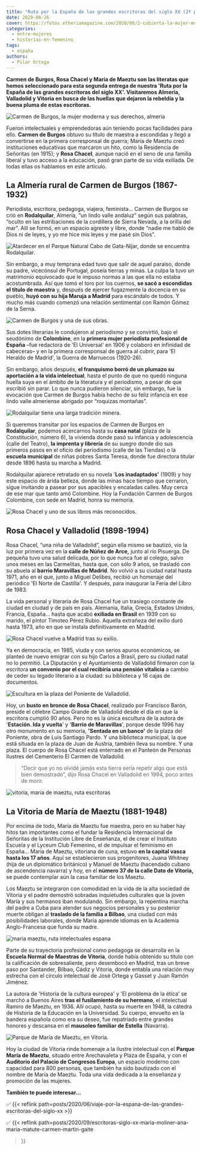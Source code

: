 ```yaml
---
title: "Ruta por la España de las grandes escritoras del siglo XX (2ª parte)"
date: 2020-06-26
cover: https://fotos.etheriamagazine.com/2020/06/2-cubierta-la-mujer-moderna.jpg
categories: 
  - entre-mujeres
  - historias-en-femenino
tags: 
  - españa
authors: 
  - Pilar Ortega
---
```


**Carmen de Burgos, Rosa Chacel y María de Maeztu son las literatas que hemos 
seleccionado para esta segunda entrega de nuestra 'Ruta por la España de las grandes 
escritoras del siglo XX'. Visitaremos Almería, Valladolid y Vitoria en busca de las 
huellas que dejaron la rebeldía y la buena pluma de estas escritoras.** 

![Carmen de Burgos, la mujer moderna y sus derechos, almeria](https://fotos.etheriamagazine.com/2020/06/cubierta-la-mujer-moderna.jpg "Fragmento de la cubierta de 'La mujer moderna y sus derechos', de Carmen de Burgos (Edit. Huso Ensayos).")

Fueron intelectuales y emprendedoras aún teniendo pocas facilidades para ello. **Carmen 
de Burgos** obtuvo su título de maestra a escondidas y llegó a convertirse en la primera 
corresponsal de guerra; María de Maeztu creó instituciones educativas que marcaron un 
hito, como la Residencia de Señoritas (en 1915); y **Rosa Chacel**, aunque nació en el 
seno de una familia liberal y tuvo acceso a la educación, pasó gran parte de su vida 
exiliada. De todas ellas os hablamos en este artículo. 

## La Almería rural de Carmen de Burgos (1867-1932)

Periodista, escritora, pedagoga, viajera, feminista… Carmen de Burgos se crió en 
**Rodalquilar**, Almería, “un lindo valle andaluz” según sus palabras, “oculto en las 
estribaciones de la cordillera de Sierra Nevada, a la orilla del mar”. Allí se formó, en 
un espacio agreste y libre, donde “nadie me habló de Dios ni de leyes, y yo me hice mis 
leyes y me pasé sin Dios”. 

![Atardecer en el Parque Natural Cabo de Gata-Níjar, donde se encuentra Rodalquilar.](https://fotos.etheriamagazine.com/2020/06/atardecer-almeria.jpg "Atardecer en el Parque Natural Cabo de Gata-Níjar, donde se encuentra Rodalquilar.")

Sin embargo, a muy temprana edad tuvo que salir de aquel paraíso, donde su padre, 
vicecónsul de Portugal, poseía tierras y minas. La culpa la tuvo un matrimonio 
equivocado que le impuso normas a las que ella no estaba acostumbrada. Así que tomó el 
toro por los cuernos, **se sacó a escondidas el título de maestra** y, después de 
ejercer fugazmente la docencia en su pueblo, **huyó con su hija Maruja a Madrid** para 
escándalo de todos. Y mucho más cuando comenzó una relación sentimental con Ramón Gómez 
de la Serna. 

![Carmen de Burgos y una de sus obras.](https://fotos.etheriamagazine.com/2020/06/carmen-burgos-escritora.jpg "Carmen de Burgos y una de sus obras. © Fundación Carmen de Burgos Colombine")

Sus dotes literarias le condujeron al periodismo y se convirtió, bajo el seudónimo de 
**Colombine**, en la **primera mujer periodista profesional de España** –fue redactora 
de 'El Universal' en 1906 y colaboró en infinidad de cabeceras– y en la primera 
corresponsal de guerra al cubrir, para 'El Heraldo de Madrid', la Guerra de Marruecos 
(1920-26). 

Sin embargo, años después, **el franquismo borró de un plumazo su aportación a la vida 
intelectual**, hasta el punto de que no quedó ninguna huella suya en el ámbito de la 
literatura y el periodismo, a pesar de que escribió sin parar. Lo que nunca pudieron 
silenciar, sin embargo, fue la evocación que Carmen de Burgos había hecho de su feliz 
infancia en ese lindo valle almeriense abrigado por “roquizas montañas”. 

![Rodalquilar tiene una larga tradición minera.](https://fotos.etheriamagazine.com/2020/06/Rodalquila-Planta-Denver.jpg "Rodalquilar tiene una larga tradición minera.")

Si queremos transitar por los espacios de Carmen de Burgos en **Rodalquilar**, podemos 
acercarnos hasta su **casa natal** (plaza de la Constitución, número 6), la vivienda 
donde pasó su infancia y adolescencia (calle del Teatro), **la imprenta y librería** de 
su suegro donde dio sus primeros pasos en el oficio del periodismo (calle de las 
Tiendas) o la **escuela municipal** de niñas pobres Santa Teresa, donde fue directora 
titular desde 1896 hasta su marcha a Madrid. 

Rodalquilar aparece retratado en su novela '**Los inadaptados'** (1909) y hoy este 
espacio de árida belleza, donde las minas hace tiempo que cerraron, sigue invitando a 
pasear por sus apacibles y encaladas calles. Muy cerca de ese mar que tanto amó 
Colombine. Hoy la Fundación Carmen de Burgos Colombine, con sede en Madrid, honra su 
memoria. 

![Rosa Chacel y uno de sus libros más reconocidos.](https://fotos.etheriamagazine.com/2020/06/Rosa-Chacel-valladolid.jpg "La gran Rosa Chacel y uno de sus libros más reconocidos.")

## Rosa Chacel y Valladolid (1898-1994)

Rosa Chacel, “una niña de Valladolid”, según ella mismo se bautizó, vio la luz por 
primera vez en la **calle de Núñez de Arce,** junto al río Pisuerga. De pequeña tuvo una 
salud delicada, por lo que nunca fue al colegio, salvo unos meses en las Carmelitas, 
hasta que, con sólo 9 años, se trasladó con su abuela al **barrio Maravillas de 
Madrid**. No volvió a su ciudad natal hasta 1971, año en el que, junto a Miguel Delibes, 
recibió un homenaje del periódico 'El Norte de Castilla'. Y después, para inaugurar la 
Feria del Libro de 1983. 

La vida personal y literaria de Rosa Chacel fue un trasiego constante de ciudad en 
ciudad y de país en país. Alemania, Italia, Grecia, Estados Unidos, Francia, España… 
hasta que acabó **exiliada en Brasil** en 1939 con su marido, el pintor Timoteo Pérez 
Rubio. Aquella extrañeza del exilio duró hasta 1973, año en que se instala 
definitivamente en Madrid. 

![Rosa Chacel vuelve a Madrid tras su exilio.](https://fotos.etheriamagazine.com/2020/06/rosa-chacel-exilio.jpg "Rosa Chacel vuelve a Madrid tras su exilio. ©Archivos históricos")

Ya en democracia, en 1985, viuda y con serios apuros económicos, se planteó de nuevo 
emigrar con su hijo Carlos a Brasil, pero su ciudad natal no lo permitió. La Diputación 
y el Ayuntamiento de Valladolid firmaron con la escritora **un convenio por el cual 
recibiría una pensión vitalicia** a cambio de ceder su legado literario a la ciudad: su 
biblioteca y 16 cajas de documentos. 

![Escultura en la plaza del Poniente de Valladolid.](https://fotos.etheriamagazine.com/2020/06/rosa-chacel-valladolid.jpg "Escultura en la plaza del Poniente de Valladolid. ©Rondador")

Hoy, un **busto en bronce de Rosa Chacel**, realizado por Francisco Barón, preside el 
célebre Campo Grande de Valladolid desde el día en que la escritora cumplió 90 años. 
Pero no es la única escultura de la autora de '**Estación. Ida y vuelta**' y '**Barrio 
de Maravillas**', porque desde 1996 hay otro monumento en su memoria, **'Sentada en un 
banco'** de la plaza del Poniente, obra de Luis Santiago Pardo. Y una biblioteca 
municipal, la que está situada en la plaza de Juan de Austria, también lleva su nombre. 
Y una plaza. El cuerpo de Rosa Chacel está enterrado en el Panteón de Personas Ilustres 
del Cementerio El Carmen de Valladolid. 

> “Decir que yo no olvidé jamás esta tierra sería repetir algo que está bien demostrado”, 
> dijo Rosa Chacel en Valladolid en 1994, poco antes de morir. 

![vitoria, maria de maeztu, ruta escritoras](https://fotos.etheriamagazine.com/2020/06/vitoria-cuna-maria-maeztu.jpg "Vitoria, cuna de María de Maeztu.")

## La Vitoria de María de Maeztu (1881-1948)

Por encima de todo, María de Maeztu fue maestra, pero en su haber hay hitos tan 
importantes como el fundar la Residencia Internacional de Señoritas de la Institución 
Libre de Enseñanza, el de crear el Instituto Escuela y el Lyceum Club Femenino, el de 
impulsar el feminismo en España… María de Maeztu, vitoriana de cuna, estuvo **en la 
capital vasca hasta los 17 años**. Aquí se establecieron sus progenitores, Juana Whitney 
(hija de un diplomático británico) y Manuel de Maeztu (hacendado cubano de ascendencia 
navarra) y hoy, en el **número 37 de la calle Dato de Vitoria,** se puede contemplar aún 
la casa familiar de los Maeztu. 

Los Maeztu se integraron con comodidad en la vida de la alta sociedad de Vitoria y el 
padre demostró sobradas inquietudes culturales que la joven María y sus hermanos iban 
modulando. Sin embargo, la repentina marcha del padre a Cuba para atender sus negocios 
personales y su posterior muerte obligan al **traslado de la familia a Bilbao**, una 
ciudad con más posibilidades laborales, donde María aprende idiomas en la Academia 
Anglo-Francesa que funda su madre. 

![maria maeztu, ruta intelectuales espana](https://fotos.etheriamagazine.com/2020/06/Maria-Maeztu-ruta-escritoras.jpg "María de Maeztu posa en su despacho. © Fundación José Ortega y Gasset-Gregorio Marañón.")

Parte de su trayectoria profesional como pedagoga se desarrolla en la **Escuela Normal 
de Maestras de Vitoria**, donde había obtenido su título con la calificación de 
sobresaliente, pero desembocó en Madrid, tras un breve paso por Santander, Bilbao, Cádiz 
y Vitoria, donde entabla una relación muy estrecha con el círculo intelectual de José 
Ortega y Gasset y Juan Ramón Jiménez. 

La autora de 'Historia de la cultura europea' y 'El problema de la ética' se marchó a 
Buenos Aires **tras el fusilamiento de su hermano**, el intelectual Ramiro de Maeztu, en 
1936. Allí ocupó, hasta su muerte en 1948, la cátedra de Historia de la Educación en la 
Universidad. Su cuerpo, envuelto en la bandera española como era su deseo, fue 
repatriado entre grandes honores y descansa en el **mausoleo familiar de Estella** 
(Navarra). 

![Parque de María de Maeztu, en Vitoria.](https://fotos.etheriamagazine.com/2020/06/parque-maria-maeztu.jpg "Parque de María de Maeztu, en Vitoria. © Zarateman")

Hoy la ciudad de Vitoria rinde homenaje a la ilustre intelectual con el **Parque María 
de Maeztu**, situado entre Arechavaleta y Plaza de España, y con el **Auditorio del 
Palacio de Congresos Europa**, un espacio moderno con capacidad para 800 personas, que 
también ha sido bautizado con el nombre de María de Maeztu. Toda una vida dedicada a la 
enseñanza y promoción de las mujeres. 

**También te puede interesar...** 

✅ {{< reflink 
path=posts/2020/06/viaje-por-la-espana-de-las-grandes-escritoras-del-siglo-xx >}} 

✅ {{< reflink 
path=posts/2020/09/escritoras-siglo-xx-maria-moliner-ana-maria-matute-carmen-martin-gaite 
>}}
